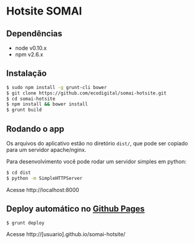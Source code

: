 # Hotsite SOMAI

## Dependências

 - node v0.10.x
 - npm v2.6.x

## Instalação

```sh
$ sudo npm install -g grunt-cli bower
$ git clone https://github.com/ecodigital/somai-hotsite.git
$ cd somai-hotsite
$ npm install && bower install
$ grunt build
```

## Rodando o app

Os arquivos do aplicativo estão no diretório `dist/`, que pode ser copiado para um servidor apache/nginx.

Para desenvolvimento você pode rodar um servidor simples em python:

```sh
$ cd dist
$ python -m SimpleHTTPServer
```

Acesse http://localhost:8000

## Deploy automático no [Github Pages](https://pages.github.com/)

```sh
$ grunt deploy
```

Acesse http://[usuario].github.io/somai-hotsite/
